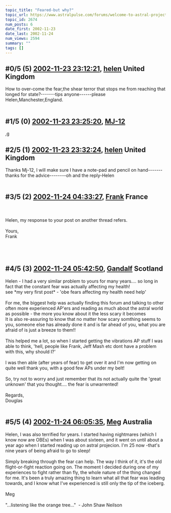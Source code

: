 ```yaml
---
topic_title: "Feared-but why?"
topic_url: https://www.astralpulse.com/forums/welcome-to-astral-projection-experiences!/feared-but-why
topic_id: 2674
num_posts: 6
date_first: 2002-11-23
date_last: 2002-11-24
num_views: 2594
summary: ""
tags: []
---
```


## \#0/5 (5) [2002-11-23 23:12:21](https://www.astralpulse.com/forums/index.php?msg=118404), [helen](https://www.astralpulse.com/forums/profile/?u=1488) United Kingdom ##
<section>
How to over-come the fear,the shear terror that stops me from reaching that longed for state?-------tips anyone------please
<br>
Helen,Manchester,England.
<br>
<br>
</section>

## \#1/5 (0) [2002-11-23 23:25:20](https://www.astralpulse.com/forums/index.php?msg=17360), [MJ-12](https://www.astralpulse.com/forums/profile/?u=107)  ##
<section>
,g
</section>

## \#2/5 (1) [2002-11-23 23:32:24](https://www.astralpulse.com/forums/index.php?msg=17364), [helen](https://www.astralpulse.com/forums/profile/?u=1488) United Kingdom ##
<section>
Thanks Mj-12, I will make sure I have a note-pad and pencil on hand-------thanks for the advice--------oh and the reply-Helen
<br>
<br>
</section>

## \#3/5 (2) [2002-11-24 04:33:27](https://www.astralpulse.com/forums/index.php?msg=17383), [Frank](https://www.astralpulse.com/forums/profile/?u=359) France ##
<section>
<br>
<br>
Helen, my response to your post on another thread refers.
<br>
<br>
Yours,
<br>
Frank
<br>
<br>
<br>
<br>
</section>

## \#4/5 (3) [2002-11-24 05:42:50](https://www.astralpulse.com/forums/index.php?msg=17388), [Gandalf](https://www.astralpulse.com/forums/profile/?u=850) Scotland ##
<section>
Helen - I had a very similar problem to yours for many years.... so long in fact that the constant fear was actually affecting my health!
<br>
see *my very first post* - 'obe fears affecting my health need help'
<br>
<br>
For me, the biggest help was actually finding this forum and talking to other often more experienced AP'ers and reading as much about the astral world as possible - the more you know about it the less scary it becomes
<br>
It is also re-assuring to know that no matter how scary somthing seems to you, someone else has already done it and is far ahead of you, what you are afraid of is just a breeze to them!!
<br>
<br>
This helped me a lot, so when I started getting the vibrations AP stuff I was able to think, 'hell, people like Frank, Jeff Mash etc dont have a problem with this, why should I?'
<br>
<br>
I was then able (after years of fear) to get over it and I'm now getting on quite well thank you, with a good few APs under my belt!
<br>
<br>
So, try not to worry and just remember that its not actually quite the 'great unknown' that you thought.... the fear is unwarrented!
<br>
<br>
Regards,
<br>
Douglas
<br>
<br>
</section>

## \#5/5 (4) [2002-11-24 06:05:35](https://www.astralpulse.com/forums/index.php?msg=17393), [Meg](https://www.astralpulse.com/forums/profile/?u=1090) Australia ##
<section>
Helen, I was also terrified for years. I started having nightmares (which I know now are OBEs) when I was about sixteen, and it went on until about a year ago when I started reading up on astral projecion. I'm 25 now -that's nine years of being afraid to go to sleep!
<br>
<br>
Simply breaking through the fear can help. The way I think of it, it's the old flight-or-fight reaction going on. The moment I decided during one of my experiences to fight rather than fly, the whole nature of the thing changed for me. It's been a truly amazing thing to learn what all that fear was leading towards, and I know what I've experienced is still only the tip of the iceberg.
<br>
<br>
Meg
<br>
<br>
"...listening like the orange tree..."  - John Shaw Neilson
</section>